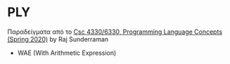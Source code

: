 # PLY

Παραδείγματα από το [Csc 4330/6330, Programming Language Concepts (Spring 2020)](https://tinman.cs.gsu.edu/~raj/4330/sp20/) by Raj Sunderraman

* WAE (With Arithmetic Expression)
